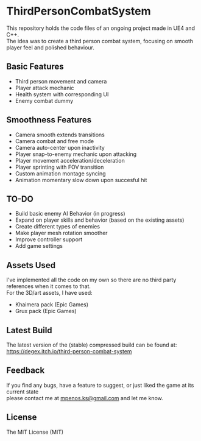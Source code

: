 # ThirdPersonCombatSystem
This repository holds the code files of an ongoing project made in UE4 and C++.\
The idea was to create a third person combat system, focusing on smooth player feel and polished behaviour.


## Basic Features
* Third person movement and camera
* Player attack mechanic
* Health system with corresponding UI
* Enemy combat dummy

## Smoothness Features
* Camera smooth extends transitions
* Camera combat and free mode
* Camera auto-center upon inactivity
* Player snap-to-enemy mechanic upon attacking
* Player movement acceleration/deceleration
* Player sprinting with FOV transition
* Custom animation montage syncing
* Animation momentary slow down upon succesful hit

## TO-DO
* Build basic enemy AI Behavior (in progress)
* Expand on player skills and behavior (based on the existing assets)
* Create different types of enemies
* Make player mesh rotation smoother
* Improve controller support
* Add game settings

## Assets Used
I've implemented all the code on my own so there are no third party references when it comes to that.\
For the 3D/art assets, I have used:
* Khaimera pack (Epic Games)
* Grux pack (Epic Games)

## Latest Build
The latest version of the (stable) compressed build can be found at:\
https://degex.itch.io/third-person-combat-system

## Feedback
If you find any bugs, have a feature to suggest, or just liked the game at its current state\
please contact me at mpenos.ks@gmail.com and let me know.

## License
The MIT License (MIT)